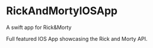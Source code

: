 # RickAndMortyIOSApp
A swift app for Rick&amp;Morty

Full featured IOS App showcasing the Rick and Morty API.
